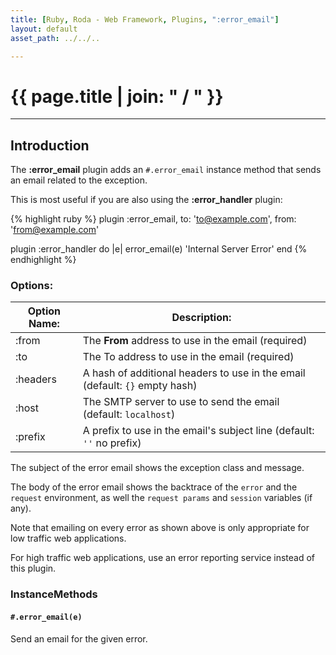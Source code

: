 ```yaml
---
title: [Ruby, Roda - Web Framework, Plugins, ":error_email"]
layout: default
asset_path: ../../..

---
```


# {{ page.title | join: " / " }}

---- 

## Introduction

The **:error_email** plugin adds an `#.error_email` instance method that sends an email related to 
the exception.  

This is most useful if you are also using the **:error_handler** plugin:

{% highlight ruby %}
plugin :error_email, to: 'to@example.com', from: 'from@example.com'

plugin :error_handler do |e|
  error_email(e)
  'Internal Server Error'
end
{% endhighlight %}


### Options:


| **Option Name:** | **Description:** |
| --- | --- |
| :from           | The **From** address to use in the email (required) |
| :to             | The To address to use in the email (required) |
| :headers        | A hash of additional headers to use in the email (default: `{}` empty hash) |
| :host           | The SMTP server to use to send the email (default: `localhost`) |
| :prefix         | A prefix to use in the email's subject line (default: `''` no prefix) |

The subject of the error email shows the exception class and message.

The body of the error email shows the backtrace of the `error` and the `request` environment, as well the 
`request params` and `session` variables (if any).

Note that emailing on every error as shown above is only appropriate for low traffic web applications.  

For high traffic web applications, use an error reporting service instead of this plugin.


### InstanceMethods

#### `#.error_email(e)`

Send an email for the given error.


